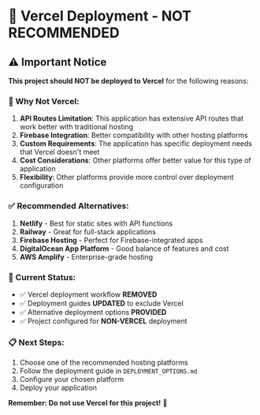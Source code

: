 # 🚫 Vercel Deployment - NOT RECOMMENDED

## ⚠️ Important Notice

**This project should NOT be deployed to Vercel** for the following reasons:

### 🚫 Why Not Vercel:

1. **API Routes Limitation**: This application has extensive API routes that work better with traditional hosting
2. **Firebase Integration**: Better compatibility with other hosting platforms
3. **Custom Requirements**: The application has specific deployment needs that Vercel doesn't meet
4. **Cost Considerations**: Other platforms offer better value for this type of application
5. **Flexibility**: Other platforms provide more control over deployment configuration

### ✅ Recommended Alternatives:

1. **Netlify** - Best for static sites with API functions
2. **Railway** - Great for full-stack applications
3. **Firebase Hosting** - Perfect for Firebase-integrated apps
4. **DigitalOcean App Platform** - Good balance of features and cost
5. **AWS Amplify** - Enterprise-grade hosting

### 🔧 Current Status:

- ✅ Vercel deployment workflow **REMOVED**
- ✅ Deployment guides **UPDATED** to exclude Vercel
- ✅ Alternative deployment options **PROVIDED**
- ✅ Project configured for **NON-VERCEL** deployment

### 📋 Next Steps:

1. Choose one of the recommended hosting platforms
2. Follow the deployment guide in `DEPLOYMENT_OPTIONS.md`
3. Configure your chosen platform
4. Deploy your application

**Remember: Do not use Vercel for this project!** 🚫
